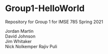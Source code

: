 # Group1-HelloWorld
Repository for Group 1 for IMSE 785 Spring 2021

Jordan Martin  
David Johnson  
Jim Whitaker  
Nick Nolkemper
Rajiv Puli
